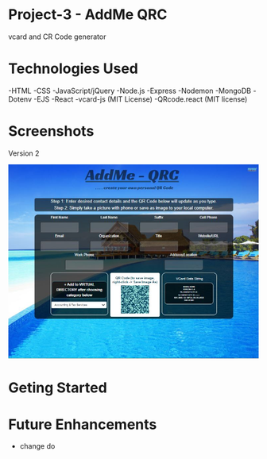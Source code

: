 # Project-3 - AddMe QRC

vcard and CR Code generator


# Technologies Used

-HTML
-CSS
-JavaScript/jQuery
-Node.js
-Express
-Nodemon
-MongoDB
-Dotenv
-EJS
-React
-vcard-js (MIT License)
-QRcode.react (MIT license)




# Screenshots

Version 2

![alt text](https://github.com/brandonswansfeger/client-Project3/blob/remote/Capture4.JPG?raw=true)



# Geting Started



# Future Enhancements
- change do

